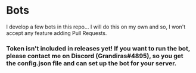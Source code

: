 # Bots

I develop a few bots in this repo... I will do this on my own and so, I won't accept any feature adding Pull Requests.


### Token isn't included in releases yet! If you want to run the bot, please contact me on Discord (Grandiras#4895), so you get the config.json file and can set up the bot for your server.
